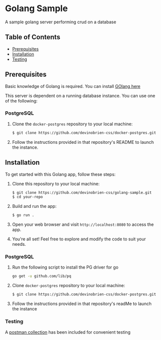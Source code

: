 # Golang Sample
A sample golang server performing crud on a database

## Table of Contents

- [Prerequisites](#Prerequisites)
- [Installation](#Installation)
- [Testing](#Testing)


## Prerequisites
Basic knowledge of Golang is required. You can install [GOlang here](https://go.dev/doc/install)

This server is dependent on a running database instance. You can use one of the following:

### PostgreSQL
1. Clone the `docker-postgres` repository to your local machine:
    ```bash
    $ git clone https://github.com/devinobrien-css/docker-postgres.git
    ```

2. Follow the instructions provided in that repository's README to launch the instance.

## Installation
To get started with this Golang app, follow these steps:

1. Clone this repository to your local machine:
    ```bash
    $ git clone https://github.com/devinobrien-css/golang-sample.git
    $ cd your-repo
    ```

2. Build and run the app:
    ```bash
    $ go run .
    ```

4. Open your web browser and visit `http://localhost:8080` to access the app.

5. You're all set! Feel free to explore and modify the code to suit your needs.


### PostgreSQL

1. Run the following script to install the PG driver for go
    ```bash
    go get -u github.com/lib/pq
    ```

2. Clone `docker-postgres` repository to your local machine:
    ```bash
    $ git clone https://github.com/devinobrien-css/docker-postgres.git
    ```

3. Follow the instructions provided in that repository's readMe to launch the instance

### Testing

A [postman collection](postman-testing.json) has been included for convenient testing

